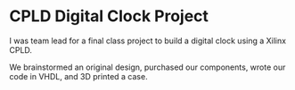 # CPLD Digital Clock Project

I was team lead for a final class project to build a digital clock using a Xilinx CPLD.

We brainstormed an original design, purchased our components, wrote our code in VHDL, and 3D printed a case.
